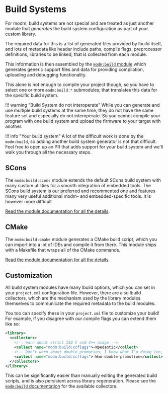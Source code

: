 # Build Systems

For modm, build systems are not special and are treated as just another module
that *generates* the build system configuration as part of your custom library.

The required data for this is a list of generated files provided by lbuild itself,
and lots of metadata like header include paths, compile flags, preprocessor definitions,
libraries to be linked, that is collected from each module.

This information is then assembled by the [`modm:build` module](../module/modm-build)
which generates generic support files and data for providing compilation,
uploading and debugging functionality.

This alone is not enough to compile your project though, so you have to select
one or more `modm:build:*` submodules, that translates this data for the
specific build system.

!!! warning "Build System do not interoperate"
	While you can generate and use multiple build systems at the same time, they
	do not have the same feature set and especially do not interoperate. So you
	cannot compile your program with one build system and upload the firmware to
	your target with another.

!!! info "Your build system"
	A lot of the difficult work is done by the `modm:build`, so adding another
	build system generator is not that difficult. Feel free to open up an PR that
	adds support for your build system and we'll walk you through all the
	necessary steps.


## SCons

The `modm:build:scons` module extends the default SCons build system with many
custom utilities for a smooth integration of embedded tools.
The SCons build system is our preferred and recommented one and features many
very useful additional modm- and embedded-specific tools.
It is however more difficult

[Read the module documentation for all the details](../module/modm-build-scons).


## CMake

The `modm:build:cmake` module generates a CMake build script, which you can
import into a lot of IDEs and compile it from there.
This module ships with a Makefile that wraps all of the CMake commands.

[Read the module documentation for all the details](../module/modm-build-cmake).


## Customization

All build system modules have many lbuild options, which you can set in your
`project.xml` configuration file. However, there are also lbuild collectors,
which are the mechanism used by the library modules themselves to communicate
the required metadata to the build modules.

You too can specify these in your `project.xml` file to customize your build!
For example, if you disagree with our compile flags you can extend them like so:

```xml
<library>
  <collectors>
  	<!-- Warn about strict ISO C and C++ usage -->
  	<collect name="modm:build:ccflags">-Wpedantic</collect>
  	<!-- Don't warn about double promotion, I know what I'm doing (no, you don't) -->
  	<collect name="modm:build:ccflags">-Wno-double-promotion</collect>
  </collectors>
</library>
```

This can be significantly easier than manually editing the generated build
scripts, and is also persistent across library regeneration.
Please see the [`modm:build` documentation](../module/modm-build/#collectors)
for the available collectors.
